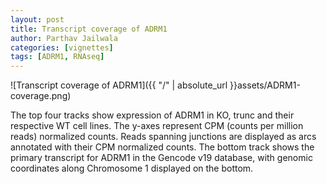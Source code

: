 ```yaml
---
layout: post
title: Transcript coverage of ADRM1
author: Parthav Jailwala
categories: [vignettes]
tags: [ADRM1, RNAseq]
---
```


![Transcript coverage of ADRM1]({{ "/" | absolute_url }}assets/ADRM1-coverage.png)

The top four tracks show expression of ADRM1 in KO, trunc and their respective WT cell lines. The y-axes represent CPM (counts per million reads) normalized counts.  Reads spanning junctions are displayed as arcs annotated with their CPM normalized counts. The bottom track shows the primary transcript for ADRM1 in the Gencode v19 database, with genomic coordinates along Chromosome 1 displayed on the bottom.